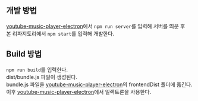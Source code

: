 ## 개발 방법
[youtube-music-player-electron](https://github.com/socratone/youtube-music-player-electron)에서 `npm run server`를 입력해 서버를 띄운 후\
본 리파지토리에서 `npm start`를 입력해 개발한다.

## Build 방법
`npm run build`를 입력한다.\
dist/bundle.js 파일이 생성된다.\
bundle.js 파일을 [youtube-music-player-electron](https://github.com/socratone/youtube-music-player-electron)의 frontendDist 폴더에 옮긴다.\
이후 [youtube-music-player-electron](https://github.com/socratone/youtube-music-player-electron)에서 일렉트론을 사용한다.
